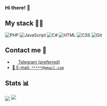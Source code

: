 <h3>Hi there! 👋</h3>

## My stack 👨‍💻	

![PHP](https://img.shields.io/badge/-PHP-%230075a8?logo=php&logoColor=white&style=flat-square) ![JavaScript](https://img.shields.io/badge/-JavaScript-%23e9d54c?logo=javascript&logoColor=white&style=flat-square) ![C#](https://img.shields.io/badge/-C%23-blueviolet) ![HTML](https://img.shields.io/badge/-HTML-%23de4b25?logo=html5&logoColor=white&style=flat-square) ![CSS](https://img.shields.io/badge/-CSS-%230174b8?logo=css3&logoColor=white&style=flat-square) ![Git](https://img.shields.io/badge/-Git-%23ea4f32?logo=git&logoColor=white&style=flat-square) 

## Contact me 💭
- <a href="https://t.me/"><img src="https://upload.wikimedia.org/wikipedia/commons/thumb/8/82/Telegram_logo.svg/768px-Telegram_logo.svg.png" width=16 height=16 align="center" /> Telegram (preferred)</a>
- <a href="mailto:*****@gmail.com">📩 E-mail: `*****@gmail.com`</a>

## Stats 📊
<img src="https://gpvc.arturio.dev/kamikadzze" align="center" />
<img src="https://github-readme-stats.vercel.app/api?username=kamikadzze&show_icons=true&count_private=true&theme=material-palenight">

